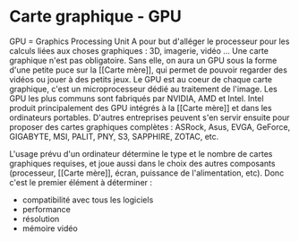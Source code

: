 
# Carte graphique - GPU
GPU = Graphics Processing Unit
A pour but d'alléger le processeur pour les calculs liées aux choses graphiques : 3D, imagerie, vidéo ... Une carte graphique n'est pas obligatoire. Sans elle, on aura un GPU sous la forme d'une petite puce sur la [[Carte mère]], qui permet de pouvoir regarder des vidéos ou jouer à des petits jeux. 
Le GPU est au coeur de chaque carte graphique, c'est un microprocesseur dédié au traitement de l'image. 
Les GPU les plus communs sont fabriqués par NVIDIA, AMD et Intel. Intel produit principalement des GPU intégrés à la [[Carte mère]] et dans les ordinateurs portables. D'autres entreprises peuvent s'en servir ensuite pour proposer des cartes graphiques complètes : ASRock, Asus, EVGA, GeForce, GIGABYTE, MSI, PALIT, PNY, S3, SAPPHIRE, ZOTAC, etc.

L'usage prévu d'un ordinateur détermine le type et le nombre de cartes graphiques requises, et joue aussi dans le choix des autres composants (processeur, [[Carte mère]], écran, puissance de l'alimentation, etc). Donc c'est le premier élément à déterminer : 
- compatibilité avec tous les logiciels
- performance
- résolution
- mémoire vidéo
